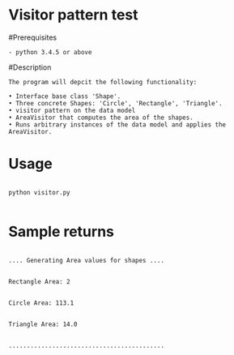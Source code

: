 # Visitor pattern test

#Prerequisites
```
- python 3.4.5 or above

```

#Description 
```
The program will depcit the following functionality:

• Interface base class 'Shape'.
• Three concrete Shapes: 'Circle', 'Rectangle', 'Triangle'.
• visitor pattern on the data model
• AreaVisitor that computes the area of the shapes.
• Runs arbitrary instances of the data model and applies the AreaVisitor.

```

# Usage
```

python visitor.py


```

# Sample returns
```

.... Generating Area values for shapes ....


Rectangle Area: 2


Circle Area: 113.1


Triangle Area: 14.0


...........................................

 
```

